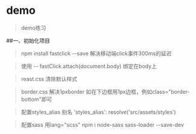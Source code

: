 # demo

> demo练习

##一、初始化项目
> npm install fastclick --save 解决移动端click事件300ms的延迟

> 使用 --  fastClick.attach(document.body) 绑定在body上

> reast.css 清除默认样式

> border.css 解决1pxborder 如在下边框用1px边框，例如class="border-bottom"即可

> 配置styles_alias 别名 'styles_alias': resolve('src/assets/styles')

> 配置sass 用lang="scss"  npm i node-sass sass-loader --save-dev